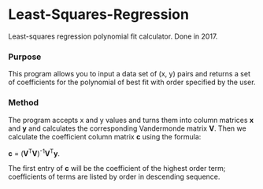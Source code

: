 # Least-Squares-Regression
Least-squares regression polynomial fit calculator. Done in 2017.

### Purpose
This program allows you to input a data set of (x, y) pairs and returns a set of coefficients for the polynomial of best fit with order 
specified by the user.

### Method
The program accepts x and y values and turns them into column matrices **x** and **y** and calculates the corresponding Vandermonde matrix
**V**. Then we calculate the coefficient column matrix **c** using the formula: 

**c** = (**V**<sup>T</sup>**V**)<sup>-1</sup>**V**<sup>T</sup>**y**.

The first entry of **c** will be the coefficient of the highest order term; coefficients of terms are listed by order in descending 
sequence.
